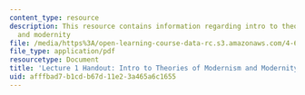 ```yaml
---
content_type: resource
description: This resource contains information regarding intro to theories of modernism
  and modernity
file: /media/https%3A/open-learning-course-data-rc.s3.amazonaws.com/4-602-modern-art-and-mass-culture-spring-2012/afffbad7b1cdb67d11e23a465a6c1655_MIT4_602S12_lec01.pdf
file_type: application/pdf
resourcetype: Document
title: 'Lecture 1 Handout: Intro to Theories of Modernism and Modernity'
uid: afffbad7-b1cd-b67d-11e2-3a465a6c1655
---
```

